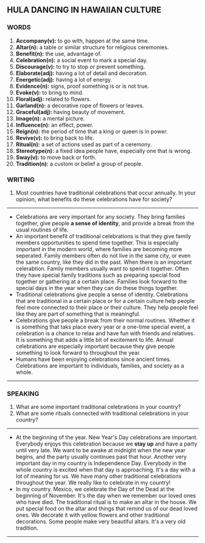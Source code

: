 ## HULA DANCING IN HAWAIIAN CULTURE

### WORDS
1. **Accompany(v):** to go with, happen at the same time.
2. **Altar(n):** a table or similar structure for religious ceremonies.
3. **Benefit(n):** the use, advantage of.
4. **Celebration(n):** a social event to mark a special day.
5. **Discourage(v):** to try to stop or prevent something.
6. **Elaborate(adj):** having a lot of detail and decoration.
7. **Energetic(adj):** having a lot of energy.
8. **Evidence(n):** signs, proof something is or is not true.
9. **Evoke(v):** to bring to mind.
10. **Floral(adj):** related to flowers.
11. **Garland(n):** a decorative rope of flowers or leaves.
12. **Graceful(adj):** having beauty of movement.
13. **Image(n):** a mental picture.
14. **Influence(n):** an effect, power.
15. **Reign(n):** the period of time that a king or queen is in power.
16. **Revive(v):** to bring back to life.
17. **Ritual(n):** a set of actions used as part of a ceremony.
18. **Stereotype(n):** a fixed idea people have, especially one that is wrong.
19. **Sway(v):** to move back or forth.
20. **Tradition(n):** a custom or belief a group of people.

### WRITING

1. Most countries have traditional celebrations that occur annually. In your opinion, what benefits do these celebrations have for society?

---

* Celebrations are very important for any society. They bring families together, give people **a sense of identity**, and provide a break from the usual routines of life.
* An important benefit of traditional celebrations is that they give family members opportunities to spend time together. This is especially important in the modern world, where families are becoming more seperated. Family members often do not live in the same city, or even the same country, like they did in the past. When there is an important celerabtion. Family members usually want to spend it together. Often they have special family traditions such as preparing special food together or gathering at a certain place. Families look forward to the special days in the year when they can do these things together.
* Traditional celebrations give people a sense of identity. Celebrations that are traditional in a certain place or for a certain culture help people feel more connected to their place or their culture. They help people feel like they are part of something that is meaningful.
* Celebrations give people a break from their normal routines. Whether it is something that taks place every year or a one-time special event, a celebration is a chance to relax and have fun with friends and relatives. It is something that adds a little bit of excitement to life. Annual celebrations are especially important because they give people something to look forward to throughout the year.
* Humans have been enjoying celebrations since ancient times. Celebrations are important to individuals, families, and society as a whole.


---

### SPEAKING

1. What are some important traditional celebrations in your country?
2. What are some rituals connected with traditional celebrations in your country?

---

* At the beginning of the year. New Year's Day celebrations are important. Everybody enjoys this celebration because we **stay up** and have a party until very late. We want to be awake at midnight when the new year begins, and the party usually continues past that hour. Another very important day in my country is Independence Day. Everybody in the whole country is excited when that day is approaching. It's a day with a lot of meaning for us. We have many other traditional celebrations throughout the year. We really like to celebrate in my country!
* In my country. Mexico, we celebrate the Day of the Dead at the beginning of November. It's the day when we remember our loved ones who have died. The traditional ritual is to make an altar in the house. We put special food on the altar and things that remind us of our dead loved ones. We decorate it with yellow flowers and other traditional decorations. Some people make very beautiful altars. It's a very old tradition.

---
